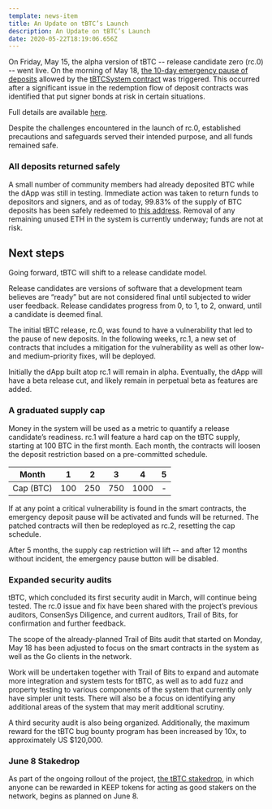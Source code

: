 ```yaml
---
template: news-item
title: An Update on tBTC’s Launch
description: An Update on tBTC’s Launch
date: 2020-05-22T18:19:06.656Z
---
```

On Friday, May 15, the alpha version of tBTC -- release candidate zero (rc.0) -- went live. On the morning of May 18, [the 10-day emergency pause of deposits](https://etherscan.io/tx/0xc5c08e982cfdd9d11b01c32bcb16b1597aa792c0bdf0f65d0a21386dd1edc846#eventlog) allowed by the [tBTCSystem contract](http://etherscan.io/address/0x41A1b40c1280883eA14C6a71e23bb66b83B3fB59) was triggered. This occurred after a significant issue in the redemption flow of deposit contracts was identified that put signer bonds at risk in certain situations.

Full details are available [here](https://tbtc.network/news/2020-05-21-details-of-the-tbtc-deposit-pause-on-may-18-2020/).

Despite the challenges encountered in the launch of rc.0, established precautions and safeguards served their intended purpose, and all funds remained safe.

### All deposits returned safely

A small number of community members had already deposited BTC while the dApp was still in testing. Immediate action was taken to return funds to depositors and signers, and as of today, 99.83% of the supply of BTC deposits has been safely redeemed to [this address](https://etherscan.io/token/0x1bBE271d15Bb64dF0bc6CD28Df9Ff322F2eBD847?a=0xe52e028f0d8f2e7a9d78e48199234b1231774e6a). Removal of any remaining unused ETH in the system is currently underway; funds are not at risk.



## **Next steps**

Going forward, tBTC will shift to a release candidate model.

Release candidates are versions of software that a development team believes are “ready” but are not considered final until subjected to wider user feedback. Release candidates progress from 0, to 1, to 2, onward, until a candidate is deemed final.

The initial tBTC release, rc.0, was found to have a vulnerability that led to the pause of new deposits. In the following weeks, rc.1, a new set of contracts that includes a mitigation for the vulnerability as well as other low- and medium-priority fixes, will be deployed.

Initially the dApp built atop rc.1 will remain in alpha. Eventually, the dApp will have a beta release cut, and likely remain in perpetual beta as features are added.

### A graduated supply cap

Money in the system will be used as a metric to quantify a release candidate’s readiness. rc.1 will feature a hard cap on the tBTC supply, starting at 100 BTC in the first month. Each month, the contracts will loosen the deposit restriction based on a pre-committed schedule.

| Month     | 1   | 2   | 3   | 4    | 5   |
| --------- | --- | --- | --- | ---- | --- |
| Cap (BTC) | 100 | 250 | 750 | 1000 | \-  |

If at any point a critical vulnerability is found in the smart contracts, the emergency deposit pause will be activated and funds will be returned. The patched contracts will then be redeployed as rc.2, resetting the cap schedule.

After 5 months, the supply cap restriction will lift -- and after 12 months without incident, the emergency pause button will be disabled.

### Expanded security audits

tBTC, which concluded its first security audit in March, will continue being tested. The rc.0 issue and fix have been shared with the project’s previous auditors, ConsenSys Diligence, and current auditors, Trail of Bits, for confirmation and further feedback.

The scope of the already-planned Trail of Bits audit that started on Monday, May 18 has been adjusted to focus on the smart contracts in the system as well as the Go clients in the network.

Work will be undertaken together with Trail of Bits to expand and automate more integration and system tests for tBTC, as well as to add fuzz and property testing to various components of the system that currently only have simpler unit tests. There will also be a focus on identifying any additional areas of the system that may merit additional scrutiny.

A third security audit is also being organized. Additionally, the maximum reward for the tBTC bug bounty program has been increased by 10x, to approximately US $120,000.

### June 8 Stakedrop

As part of the ongoing rollout of the project, [the tBTC stakedrop](https://www.crowdcast.io/e/keep-stakedrop---live/register), in which anyone can be rewarded in KEEP tokens for acting as good stakers on the network, begins as planned on June 8.
